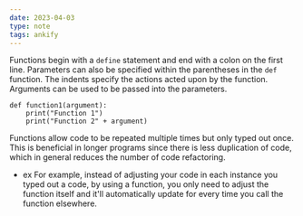 ```yaml
---
date: 2023-04-03
type: note
tags: ankify
---
```


Functions begin with a `define` statement and end with a colon on the first line. Parameters can also be specified within the parentheses in the `def` function.
The indents specify the actions acted upon by the function. Arguments can be used to be passed into the parameters.

```
def function1(argument):
	print("Function 1")
	print("Function 2" + argument)
```

Functions allow code to be repeated multiple times but only typed out once. This is beneficial in longer programs since there is less duplication of code, which in general reduces the number of code refactoring.
- ex For example, instead of adjusting your code in each instance you typed out a code, by using a function, you only need to adjust the function itself and it'll automatically update for every time you call the function elsewhere.
